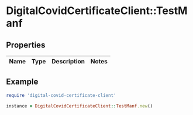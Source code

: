 # DigitalCovidCertificateClient::TestManf

## Properties

| Name | Type | Description | Notes |
| ---- | ---- | ----------- | ----- |

## Example

```ruby
require 'digital-covid-certificate-client'

instance = DigitalCovidCertificateClient::TestManf.new()
```

